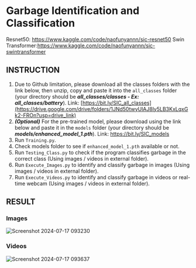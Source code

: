 # Garbage Identification and Classification
Resnet50: https://www.kaggle.com/code/naofunyannn/sic-resnet50
Swin Transformer:https://www.kaggle.com/code/naofunyannn/sic-swintransformer
## INSTRUCTION
1. Due to Github limitation, please download all the classes folders with the link below, then unzip, copy and paste it into the `all_classes` folder (your directory should be ***all_classes/classes - Ex: all_classes/battery***). Link: [https://bit.ly/SIC_all_classes](https://drive.google.com/drive/folders/1JNd50twyUlAJ8ly5LB3KxLqxGk2-FROn?usp=drive_link)
2. ***(Optional)*** For the pre-trained model, please download using the link below and paste it in the `models` folder (your directory should be ***models/enhanced_model_1.pth***). Link: https://bit.ly/SIC_models
3. Run `Training.py`.
4. Check models folder to see if `enhanced_model_1.pth` available or not.
5. Run `Testing_Class.py` to check if the program classifies garbage in the correct class (Using images / videos in external folder).
6. Run `Execute_Images.py` to identify and classify garbage in images (Using images / videos in external folder).
7. Run `Execute_Videos.py` to identify and classify garbage in videos or real-time webcam (Using images / videos in external folder).
## RESULT
### Images
![Screenshot 2024-07-17 093230](https://github.com/user-attachments/assets/e702785d-3a18-4050-9b86-00753e3a0e30)
### Videos
![Screenshot 2024-07-17 093637](https://github.com/user-attachments/assets/91760098-6e9b-46a7-996e-5a6bd5093265)

